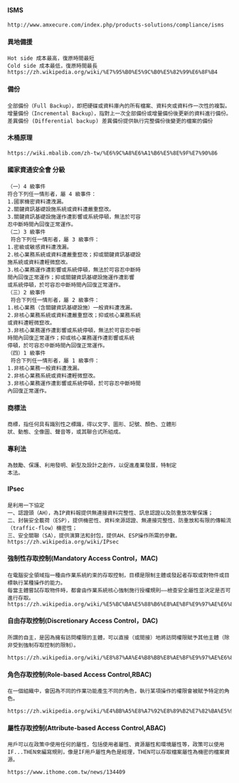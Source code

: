 #### ISMS
```
http://www.amxecure.com/index.php/products-solutions/compliance/isms
```

#### 異地備援
```
Hot side 成本最高，復原時間最短
Cold side 成本最低，復原時間最長
https://zh.wikipedia.org/wiki/%E7%95%B0%E5%9C%B0%E5%82%99%E6%8F%B4
```
#### 備份
```
全部備份（Full Backup），即把硬碟或資料庫內的所有檔案、資料夾或資料作一次性的複製。
增量備份（Incremental Backup），指對上一次全部備份或增量備份後更新的資料進行備份。
差異備份 (Differential backup) 差異備份提供執行完整備份後變更的檔案的備份
```
#### 木桶原理
```
https://wiki.mbalib.com/zh-tw/%E6%9C%A8%E6%A1%B6%E5%8E%9F%E7%90%86
```
#### 國家資通安全會 分級
```
（一）4 級事件
符合下列任一情形者，屬 4 級事件：
1.國家機密資料遭洩漏。
2.關鍵資訊基礎設施系統或資料遭嚴重竄改。
3.關鍵資訊基礎設施運作遭影響或系統停頓，無法於可容
忍中斷時間內回復正常運作。
（二）3 級事件
 符合下列任一情形者，屬 3 級事件：
1.密級或敏感資料遭洩漏。
2.核心業務系統或資料遭嚴重竄改；抑或關鍵資訊基礎設
施系統或資料遭輕微竄改。
3.核心業務運作遭影響或系統停頓，無法於可容忍中斷時
間內回復正常運作；抑或關鍵資訊基礎設施運作遭影響
或系統停頓，於可容忍中斷時間內回復正常運作。
（三）2 級事件
 符合下列任一情形者，屬 2 級事件：
1.核心業務（含關鍵資訊基礎設施）一般資料遭洩漏。
2.非核心業務系統或資料遭嚴重竄改；抑或核心業務系統
或資料遭輕微竄改。
3.非核心業務運作遭影響或系統停頓，無法於可容忍中斷
時間內回復正常運作；抑或核心業務運作遭影響或系統
停頓，於可容忍中斷時間內回復正常運作。
（四）1 級事件
 符合下列任一情形者，屬 1 級事件：
1.非核心業務一般資料遭洩漏。
2.非核心業務系統或資料遭輕微竄改。
3.非核心業務運作遭影響或系統停頓，於可容忍中斷時間
內回復正常運作。
```
#### 商標法
```
商標，指任何具有識別性之標識，得以文字、圖形、記號、顏色、立體形
狀、動態、全像圖、聲音等，或其聯合式所組成。
```

#### 專利法
```
為鼓勵、保護、利用發明、新型及設計之創作，以促進產業發展，特制定
本法。
```

#### IPsec
```
是利用一下協定
一、認證頭（AH），為IP資料報提供無連接資料完整性、訊息認證以及防重放攻擊保護；
二、封裝安全載荷（ESP），提供機密性、資料來源認證、無連接完整性、防重放和有限的傳輸流（traffic-flow）機密性；
三、安全關聯（SA），提供演算法和封包，提供AH、ESP操作所需的參數。
https://zh.wikipedia.org/wiki/IPsec
```

#### 強制性存取控制(Mandatory Access Control，MAC)
```
在電腦安全領域指一種由作業系統約束的存取控制，目標是限制主體或發起者存取或對物件或目標執行某種操作的能力。
每當主體嘗試存取物件時，都會由作業系統核心強制施行授權規則——檢查安全屬性並決定是否可進行存取。
https://zh.wikipedia.org/wiki/%E5%BC%BA%E5%88%B6%E8%AE%BF%E9%97%AE%E6%8E%A7%E5%88%B6
```

#### 自由存取控制(Discretionary Access Control，DAC)
```
所謂的自主，是因為擁有訪問權限的主體，可以直接（或間接）地將訪問權限賦予其他主體（除非受到強制存取控制的限制）。

https://zh.wikipedia.org/wiki/%E8%87%AA%E4%B8%BB%E8%AE%BF%E9%97%AE%E6%8E%A7%E5%88%B6
```
#### 角色存取控制(Role-based Access Control,RBAC)
```
在一個組織中，會因為不同的作業功能產生不同的角色，執行某項操作的權限會被賦予特定的角色。

https://zh.wikipedia.org/wiki/%E4%BB%A5%E8%A7%92%E8%89%B2%E7%82%BA%E5%9F%BA%E7%A4%8E%E7%9A%84%E5%AD%98%E5%8F%96%E6%8E%A7%E5%88%B6
```
#### 屬性存取控制(Attribute-based Access Control,ABAC)
```
用戶可以在政策中使用任何的屬性，包括使用者屬性、資源屬性和環境屬性等，政策可以使用IF...THEN來編寫規則，像是IF用戶屬性角色是經理，THEN可以存取檔案屬性為機密的檔案資源。

https://www.ithome.com.tw/news/134409
```
